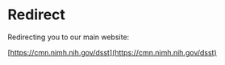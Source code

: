 # Redirect

Redirecting you to our main website:

[https://cmn.nimh.nih.gov/dsst](https://cmn.nimh.nih.gov/dsst)
